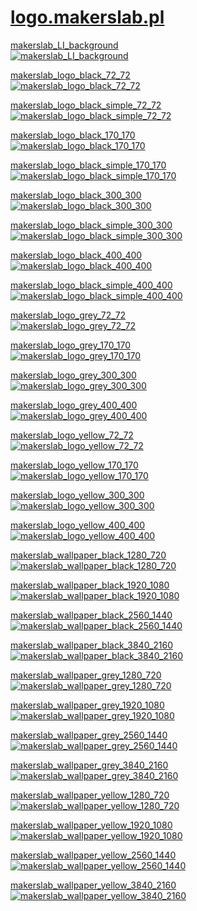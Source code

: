 # [logo.makerslab.pl](http://logo.makerslab.pl)


[makerslab_LI_background <br> ![makerslab_LI_background](img/makerslab_LI_background.png)](img/makerslab_LI_background.png)

[makerslab_logo_black_72_72 <br> ![makerslab_logo_black_72_72](img/makerslab_logo_black_72_72.png)](img/makerslab_logo_black_72_72.png)

[makerslab_logo_black_simple_72_72 <br> ![makerslab_logo_black_simple_72_72](img/makerslab_logo_black_simple_72_72.png)](img/makerslab_logo_black_simple_72_72.png)

[makerslab_logo_black_170_170 <br> ![makerslab_logo_black_170_170](img/makerslab_logo_black_170_170.png)](img/makerslab_logo_black_170_170.png)

[makerslab_logo_black_simple_170_170 <br> ![makerslab_logo_black_simple_170_170](img/makerslab_logo_black_simple_170_170.png)](img/makerslab_logo_black_simple_170_170.png)

[makerslab_logo_black_300_300 <br> ![makerslab_logo_black_300_300](img/makerslab_logo_black_300_300.png)](img/makerslab_logo_black_300_300.png)

[makerslab_logo_black_simple_300_300 <br> ![makerslab_logo_black_simple_300_300](img/makerslab_logo_black_simple_300_300.png)](img/makerslab_logo_black_simple_300_300.png)

[makerslab_logo_black_400_400 <br> ![makerslab_logo_black_400_400](img/makerslab_logo_black_400_400.png)](img/makerslab_logo_black_400_400.png)

[makerslab_logo_black_simple_400_400 <br> ![makerslab_logo_black_simple_400_400](img/makerslab_logo_black_simple_400_400.png)](img/makerslab_logo_black_simple_400_400.png)

[makerslab_logo_grey_72_72 <br> ![makerslab_logo_grey_72_72](img/makerslab_logo_grey_72_72.png)](img/makerslab_logo_grey_72_72.png)

[makerslab_logo_grey_170_170 <br> ![makerslab_logo_grey_170_170](img/makerslab_logo_grey_170_170.png)](img/makerslab_logo_grey_170_170.png)

[makerslab_logo_grey_300_300 <br> ![makerslab_logo_grey_300_300](img/makerslab_logo_grey_300_300.png)](img/makerslab_logo_grey_300_300.png)

[makerslab_logo_grey_400_400 <br> ![makerslab_logo_grey_400_400](img/makerslab_logo_grey_400_400.png)](img/makerslab_logo_grey_400_400.png)

[makerslab_logo_yellow_72_72 <br> ![makerslab_logo_yellow_72_72](img/makerslab_logo_yellow_72_72.png)](img/makerslab_logo_yellow_72_72.png)

[makerslab_logo_yellow_170_170 <br> ![makerslab_logo_yellow_170_170](img/makerslab_logo_yellow_170_170.png)](img/makerslab_logo_yellow_170_170.png)

[makerslab_logo_yellow_300_300 <br> ![makerslab_logo_yellow_300_300](img/makerslab_logo_yellow_300_300.png)](img/makerslab_logo_yellow_300_300.png)

[makerslab_logo_yellow_400_400 <br> ![makerslab_logo_yellow_400_400](img/makerslab_logo_yellow_400_400.png)](img/makerslab_logo_yellow_400_400.png)

[makerslab_wallpaper_black_1280_720 <br> ![makerslab_wallpaper_black_1280_720](img/makerslab_wallpaper_black_1280_720.jpg)](img/makerslab_wallpaper_black_1280_720.jpg)

[makerslab_wallpaper_black_1920_1080 <br> ![makerslab_wallpaper_black_1920_1080](img/makerslab_wallpaper_black_1920_1080.jpg)](img/makerslab_wallpaper_black_1920_1080.jpg)

[makerslab_wallpaper_black_2560_1440 <br> ![makerslab_wallpaper_black_2560_1440](img/makerslab_wallpaper_black_2560_1440.jpg)](img/makerslab_wallpaper_black_2560_1440.jpg)

[makerslab_wallpaper_black_3840_2160 <br> ![makerslab_wallpaper_black_3840_2160](img/makerslab_wallpaper_black_3840_2160.jpg)](img/makerslab_wallpaper_black_3840_2160.jpg)

[makerslab_wallpaper_grey_1280_720 <br> ![makerslab_wallpaper_grey_1280_720](img/makerslab_wallpaper_grey_1280_720.jpg)](img/makerslab_wallpaper_grey_1280_720.jpg)

[makerslab_wallpaper_grey_1920_1080 <br> ![makerslab_wallpaper_grey_1920_1080](img/makerslab_wallpaper_grey_1920_1080.jpg)](img/makerslab_wallpaper_grey_1920_1080.jpg)

[makerslab_wallpaper_grey_2560_1440 <br> ![makerslab_wallpaper_grey_2560_1440](img/makerslab_wallpaper_grey_2560_1440.jpg)](img/makerslab_wallpaper_grey_2560_1440.jpg)

[makerslab_wallpaper_grey_3840_2160 <br> ![makerslab_wallpaper_grey_3840_2160](img/makerslab_wallpaper_grey_3840_2160.jpg)](img/makerslab_wallpaper_grey_3840_2160.jpg)

[makerslab_wallpaper_yellow_1280_720 <br> ![makerslab_wallpaper_yellow_1280_720](img/makerslab_wallpaper_yellow_1280_720.jpg)](img/makerslab_wallpaper_yellow_1280_720.jpg)

[makerslab_wallpaper_yellow_1920_1080 <br> ![makerslab_wallpaper_yellow_1920_1080](img/makerslab_wallpaper_yellow_1920_1080.jpg)](img/makerslab_wallpaper_yellow_1920_1080.jpg)

[makerslab_wallpaper_yellow_2560_1440 <br> ![makerslab_wallpaper_yellow_2560_1440](img/makerslab_wallpaper_yellow_2560_1440.jpg)](img/makerslab_wallpaper_yellow_2560_1440.jpg)

[makerslab_wallpaper_yellow_3840_2160 <br> ![makerslab_wallpaper_yellow_3840_2160](img/makerslab_wallpaper_yellow_3840_2160.jpg)](img/makerslab_wallpaper_yellow_3840_2160.jpg)
